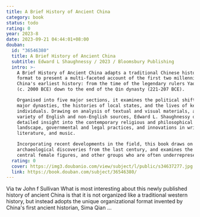 ```yaml
---
title: A Brief History of Ancient China
category: book
status: todo
rating: 0
year: 2023-8
date: 2023-09-21 04:44:01+08:00
douban:
  id: "36546380"
  title: A Brief History of Ancient China
  subtitle: Edward L Shaughnessy / 2023 / Bloomsbury Publishing
  intro: >-
    A Brief History of Ancient China adapts a traditional Chinese historical
    format to present a multi-faceted account of the first two millennia of
    China's earliest history: from the time of the legendary rulers Yao and Shun
    (c. 2000 BCE) down to the end of the Qin dynasty (221-207 BCE).

    Organised into five major sections, it examines the political shifts of the
    major dynasties, the histories of local states, and the lives of key
    individuals. Drawing on analysis of textual and visual materials, and a
    variety of English and non-English sources, Edward L. Shaughnessy offers
    detailed insight into the contemporary religious and philosophical
    landscape, governmental and legal practices, and innovations in writing,
    literature, and music.

    Incorporating recent developments in the field, this book draws on
    archaeological discoveries from the last century, and examines the lives of
    central female figures, and other groups who are often underrepresented.
  rating: 0
  cover: https://img3.doubanio.com/view/subject/l/public/s34637277.jpg
  link: https://book.douban.com/subject/36546380/
---
```


Via tw John f Sullivan What is most interesting about this newly published history of ancient China is that it is not organized like a traditional western history, but instead adopts the unique organizational format invented by China's first ancient historian, Sima Qian ...
